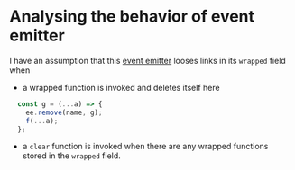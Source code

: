 # Analysing the behavior of event emitter

I have an assumption that this [event emitter](./eventEmitter-3.js)
looses links in its `wrapped` field when 
- a wrapped function is invoked
and deletes itself here
```javascript
  const g = (...a) => {
    ee.remove(name, g);
    f(...a);
  };
```
- a `clear` function is invoked when there are any wrapped functions
 stored in the `wrapped` field.
 
 
 
 